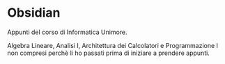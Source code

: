 # Obsidian

Appunti del corso di Informatica Unimore.

Algebra Lineare, Analisi I, Architettura dei Calcolatori e Programmazione I non compresi perchè li ho passati prima di iniziare a prendere appunti.

